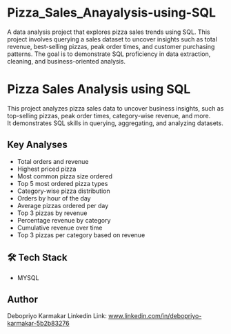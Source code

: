 # Pizza_Sales_Anayalysis-using-SQL
A data analysis project that explores pizza sales trends using SQL. This project involves querying a sales dataset to uncover insights such as total revenue, best-selling pizzas, peak order times, and customer purchasing patterns. The goal is to demonstrate SQL proficiency in data extraction, cleaning, and business-oriented analysis.

# Pizza Sales Analysis using SQL

This project analyzes pizza sales data to uncover business insights, such as top-selling pizzas, peak order times, category-wise revenue, and more.  
It demonstrates SQL skills in querying, aggregating, and analyzing datasets.

## Key Analyses
- Total orders and revenue
- Highest priced pizza
- Most common pizza size ordered
- Top 5 most ordered pizza types
- Category-wise pizza distribution
- Orders by hour of the day
- Average pizzas ordered per day
- Top 3 pizzas by revenue
- Percentage revenue by category
- Cumulative revenue over time
- Top 3 pizzas per category based on revenue

## 🛠 Tech Stack
- MYSQL

## Author
Debopriyo Karmakar 
Linkedin Link: www.linkedin.com/in/debopriyo-karmakar-5b2b83276
